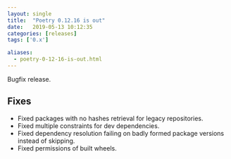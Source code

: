 ```yaml
---
layout: single
title:  "Poetry 0.12.16 is out"
date:   2019-05-13 10:12:35
categories: [releases]
tags: ['0.x']

aliases:
  - poetry-0-12-16-is-out.html
---
```


Bugfix release.


## Fixes

- Fixed packages with no hashes retrieval for legacy repositories.
- Fixed multiple constraints for dev dependencies.
- Fixed dependency resolution failing on badly formed package versions instead of skipping.
- Fixed permissions of built wheels.
